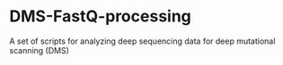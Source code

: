 # DMS-FastQ-processing
A set of scripts for analyzing deep sequencing data for deep mutational scanning (DMS)
